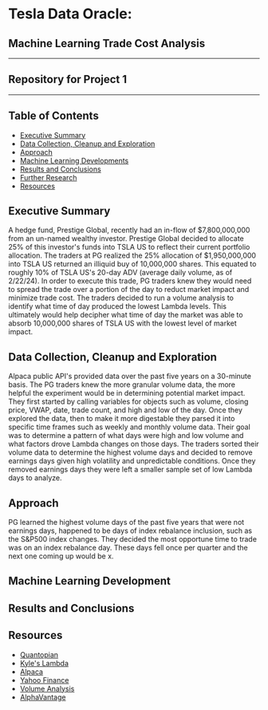 # Tesla Data Oracle:
## Machine Learning Trade Cost Analysis
---
## Repository for Project 1
---
## Table of Contents 
* [Executive Summary](#executive-summary)
* [Data Collection, Cleanup and Exploration](#data-collection-cleanup-and-exploration)
* [Approach](#approach)
* [Machine Learning Developments](#machine-learning-developments)
* [Results and Conclusions](#results-and-conclusions)
* [Further Research](#further-research)
* [Resources](#resources)








## Executive Summary
  A hedge fund, Prestige Global, recently had an in-flow of $7,800,000,000 from an un-named wealthy investor. Prestige Global decided to allocate 25% of this investor's funds into TSLA US to reflect their current portfolio allocation. The traders at PG realized the 25% allocation of $1,950,000,000 into TSLA US returned an illiquid buy of 10,000,000 shares. This equated to  roughly 10% of TSLA US's 20-day ADV (average daily volume, as of 2/22/24). In order to execute this trade, PG traders knew they would need to spread the trade over a portion of the day to reduct market impact and minimize trade cost. The traders decided to run a volume analysis to identify what time of day produced the lowest Lambda levels. This ultimately would help decipher what time of day the market was able to absorb 10,000,000 shares of TSLA US with the lowest level of market impact. 

  
## Data Collection, Cleanup and Exploration
  Alpaca public API's provided data over the past five years on a 30-minute basis. The PG traders knew the more granular volume data, the more helpful the experiment would be in determining potential market impact. They first started by calling variables for objects such as volume, closing price, VWAP, date, trade count, and high and low of the day. Once they explored the data, then to make it more digestable they parsed it into specific time frames such as weekly and monthly volume data. Their goal was to determine a pattern of what days were high and low volume and what factors drove Lambda changes on those days. The traders sorted their volume data to determine the highest volume days and decided to remove earnings days given high volatility and unpredictable conditions. Once they removed earnings days they were left a smaller sample set of low Lambda days to analyze. 
  
## Approach
  PG learned the highest volume days of the past five years that were not earnings days, happened to be days of index rebalance inclusion, such as the S&P500 index changes. They decided the most opportune time to trade was on an index rebalance day. These days fell once per quarter and the next one coming up would be x. 

## Machine Learning Development

## Results and Conclusions

## Resources 
* [Quantopian](https://github.com/quantopian)
* [Kyle's Lambda](https://frds.io/measures/kyle_lambda/)
* [Alpaca](https://alpaca.markets/data)
* [Yahoo Finance](https://finance.yahoo.com/quote/TSLA/?guccounter=1&guce_referrer=aHR0cHM6Ly93d3cuZ29vZ2xlLmNvbS8&guce_referrer_sig=AQAAAF523cXjMPfBSYf_9GiKR7BOjZzGxmMlkw428EYYxwkW7kzJDvhsk_0jiKTLMISF1RzESWiViBZrSmEIyG_zOlkPJ3xE0ADL8UIbkVipAiWlEwblr5xHOc33LT7UZcQorYaqk0-N4KsINTo9zTmIdUVasgCJztHugVaoYHOKZMfN)
* [Volume Analysis](https://ycharts.com/companies/TSLA/average_volume_30)
* [AlphaVantage](https://www.alphavantage.co/documentation/)
  

  

